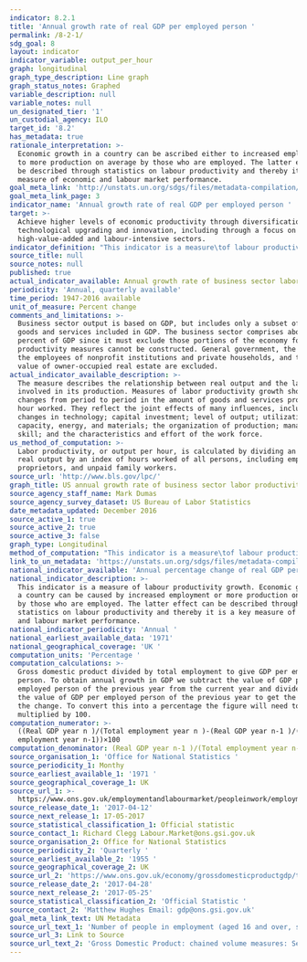 ```yaml
---
indicator: 8.2.1
title: 'Annual growth rate of real GDP per employed person '
permalink: /8-2-1/
sdg_goal: 8
layout: indicator
indicator_variable: output_per_hour
graph: longitudinal
graph_type_description: Line graph
graph_status_notes: Graphed
variable_description: null
variable_notes: null
un_designated_tier: '1'
un_custodial_agency: ILO
target_id: '8.2'
has_metadata: true
rationale_interpretation: >-
  Economic growth in a country can be ascribed either to increased employment or
  to more production on average by those who are employed. The latter effect can
  be described through statistics on labour productivity and thereby it is a key
  measure of economic and labour market performance. 
goal_meta_link: 'http://unstats.un.org/sdgs/files/metadata-compilation/Metadata-Goal-8.pdf'
goal_meta_link_page: 3
indicator_name: 'Annual growth rate of real GDP per employed person '
target: >-
  Achieve higher levels of economic productivity through diversification,
  technological upgrading and innovation, including through a focus on
  high-value-added and labour-intensive sectors.
indicator_definition: "This indicator is a measure\tof labour productivity growth, which is computed as the annual\tgrowth rate\tof: Gross Domestic Product (GDP) at market prices for the aggregate\teconomy\tdivided\t by\ttotal employment. Employment refers\tto the average number of persons with one or more paid jobs during the year."
source_title: null
source_notes: null
published: true
actual_indicator_available: Annual growth rate of business sector labor productivity (output per hour)
periodicity: 'Annual, quarterly available'
time_period: 1947-2016 available
unit_of_measure: Percent change
comments_and_limitations: >-
  Business sector output is based on GDP, but includes only a subset of the
  goods and services included in GDP. The business sector comprises about 75
  percent of GDP since it must exclude those portions of the economy for which
  productivity measures cannot be constructed. General government, the output of
  the employees of nonprofit institutions and private households, and the rental
  value of owner-occupied real estate are excluded.
actual_indicator_available_description: >-
  The measure describes the relationship between real output and the labor time
  involved in its production. Measures of labor productivity growth show the
  changes from period to period in the amount of goods and services produced per
  hour worked. They reflect the joint effects of many influences, including
  changes in technology; capital investment; level of output; utilization of
  capacity, energy, and materials; the organization of production; managerial
  skill; and the characteristics and effort of the work force.
us_method_of_computation: >-
  Labor productivity, or output per hour, is calculated by dividing an index of
  real output by an index of hours worked of all persons, including employees,
  proprietors, and unpaid family workers.
source_url: 'http://www.bls.gov/lpc/'
graph_title: US annual growth rate of business sector labor productivity (output per hour)
source_agency_staff_name: Mark Dumas
source_agency_survey_dataset: US Bureau of Labor Statistics
date_metadata_updated: December 2016
source_active_1: true
source_active_2: true
source_active_3: false
graph_type: Longitudinal
method_of_computation: "This indicator is a measure\tof labour productivity growth, which is computed as the annual\tgrowth rate\tof: Gross Domestic Product (GDP) at market prices for the aggregate\teconomy\tdivided\t by\ttotal employment. Employment refers\tto the average number of persons with one or more paid jobs during the year."
link_to_un_metadata: 'https://unstats.un.org/sdgs/files/metadata-compilation/Metadata-Goal-8.pdf'
national_indicator_available: 'Annual percentage change of real GDP per employed person '
national_indicator_description: >-
  This indicator is a measure of labour productivity growth. Economic growth in
  a country can be caused by increased employment or more production on average
  by those who are employed. The latter effect can be described through
  statistics on labour productivity and thereby it is a key measure of economic
  and labour market performance. 
national_indicator_periodicity: 'Annual '
national_earliest_available_data: '1971'
national_geographical_coverage: 'UK '
computation_units: 'Percentage '
computation_calculations: >-
  Gross domestic product divided by total employment to give GDP per employed
  person. To obtain annual growth in GDP we subtract the value of GDP per
  employed person of the previous year from the current year and divide this by
  the value of GDP per employed person of the previous year to get the ratio of
  the change. To convert this into a percentage the figure will need to be
  multiplied by 100. 
computation_numerator: >-
  ((Real GDP year n )/(Total employment year n )-(Real GDP year n-1 )/(Total
  employment year n-1))×100
computation_denominator: (Real GDP year n-1 )/(Total employment year n-1)
source_organisation_1: 'Office for National Statistics '
source_periodicity_1: Monthy
source_earliest_available_1: '1971 '
source_geographical_coverage_1: UK
source_url_1: >-
  https://www.ons.gov.uk/employmentandlabourmarket/peopleinwork/employmentandemployeetypes/timeseries/mgrz/lms
source_release_date_1: '2017-04-12'
source_next_release_1: 17-05-2017
source_statistical_classification_1: Official statistic
source_contact_1: Richard Clegg Labour.Market@ons.gsi.gov.uk
source_organisation_2: Office for National Statistics
source_periodicity_2: 'Quarterly '
source_earliest_available_2: '1955 '
source_geographical_coverage_2: UK
source_url_2: 'https://www.ons.gov.uk/economy/grossdomesticproductgdp/timeseries/abmi/pgdp'
source_release_date_2: '2017-04-28'
source_next_release_2: '2017-05-25'
source_statistical_classification_2: 'Official Statistic '
source_contact_2: 'Matthew Hughes Email: gdp@ons.gsi.gov.uk'
goal_meta_link_text: UN Metadata
source_url_text_1: 'Number of people in employment (aged 16 and over, seasonally adjusted) '
source_url_3: Link to Source
source_url_text_2: 'Gross Domestic Product: chained volume measures: Seasonally adjusted £m'
---
```

